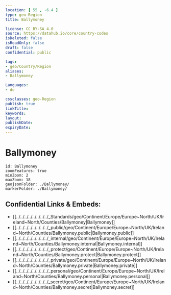 ```yaml
---
location: [ 55 , -6.4 ] 
type: geo-Region
title: Ballymoney

license: CC BY-SA 4.0
source: https://datahub.io/core/country-codes
isDeleted: false
isReadOnly: false
draft: false
confidential: public

tags:
- geo/Country/Region
aliases:
- Ballymoney

Languages:
- de

cssclasses: geo-Region
publish: true
linkTitle: 
keywords: 
layout: 
publishDate: 
expiryDate: 
---
```


# Ballymoney

```leaflet
id: Ballymoney
zoomFeatures: true 
minZoom: 2 
maxZoom: 18
geojsonFolder: ./Ballymoney/
markerFolder: ./Ballymoney/
```


## Confidential Links & Embeds: 
- [[../../../../../../../../_Standards/geo/Continent/Europe/Europe~North/UK/Ireland~North/Counties/Ballymoney|Ballymoney]] 
- [[../../../../../../../../_public/geo/Continent/Europe/Europe~North/UK/Ireland~North/Counties/Ballymoney.public|Ballymoney.public]] 
- [[../../../../../../../../_internal/geo/Continent/Europe/Europe~North/UK/Ireland~North/Counties/Ballymoney.internal|Ballymoney.internal]] 
- [[../../../../../../../../_protect/geo/Continent/Europe/Europe~North/UK/Ireland~North/Counties/Ballymoney.protect|Ballymoney.protect]] 
- [[../../../../../../../../_private/geo/Continent/Europe/Europe~North/UK/Ireland~North/Counties/Ballymoney.private|Ballymoney.private]] 
- [[../../../../../../../../_personal/geo/Continent/Europe/Europe~North/UK/Ireland~North/Counties/Ballymoney.personal|Ballymoney.personal]] 
- [[../../../../../../../../_secret/geo/Continent/Europe/Europe~North/UK/Ireland~North/Counties/Ballymoney.secret|Ballymoney.secret]] 

